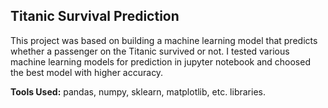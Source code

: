 ## Titanic Survival Prediction

This project was based on building a machine learning model that predicts whether a passenger on the Titanic survived or not.
I tested various machine learning models for prediction in jupyter notebook and choosed the best model with higher accuracy. 

**Tools Used:** pandas, numpy, sklearn, matplotlib, etc. libraries.
